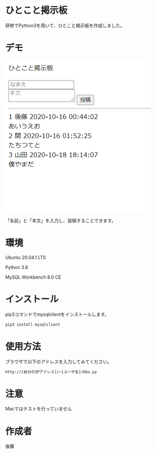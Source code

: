 # ひとこと掲示板

研修でPython3を用いて、ひとこと掲示板を作成しました。

# デモ

![画像の説明](ひとこと掲示板イメージ.png "ひとこと掲示板イメージ")

「名前」と「本文」を入力し、投稿することできます。

# 環境

Ubuntu 20.04.1 LTS

Python 3.8

MySQL Workbench 8.0 CE

# インストール

pip3コマンドでmysqlclientをインストールします。

```bash
pip3 install mysqlclient
```

# 使用方法

ブラウザで以下のアドレスを入力してみてください。

```bash
http://[自分のIPアドレス]/~[ユーザ名]/bbs.py
```

# 注意

Macではテストを行っていません

# 作成者

後藤
